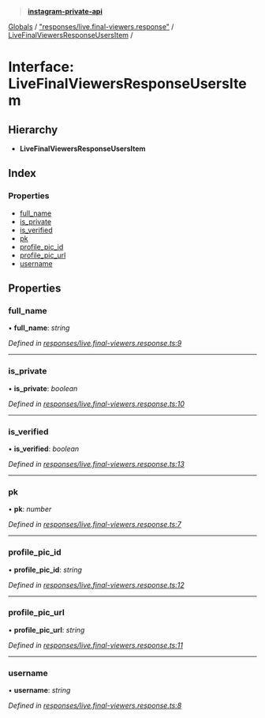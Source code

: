 > **[instagram-private-api](../README.md)**

[Globals](../README.md) / ["responses/live.final-viewers.response"](../modules/_responses_live_final_viewers_response_.md) / [LiveFinalViewersResponseUsersItem](_responses_live_final_viewers_response_.livefinalviewersresponseusersitem.md) /

# Interface: LiveFinalViewersResponseUsersItem

## Hierarchy

* **LiveFinalViewersResponseUsersItem**

## Index

### Properties

* [full_name](_responses_live_final_viewers_response_.livefinalviewersresponseusersitem.md#full_name)
* [is_private](_responses_live_final_viewers_response_.livefinalviewersresponseusersitem.md#is_private)
* [is_verified](_responses_live_final_viewers_response_.livefinalviewersresponseusersitem.md#is_verified)
* [pk](_responses_live_final_viewers_response_.livefinalviewersresponseusersitem.md#pk)
* [profile_pic_id](_responses_live_final_viewers_response_.livefinalviewersresponseusersitem.md#profile_pic_id)
* [profile_pic_url](_responses_live_final_viewers_response_.livefinalviewersresponseusersitem.md#profile_pic_url)
* [username](_responses_live_final_viewers_response_.livefinalviewersresponseusersitem.md#username)

## Properties

###  full_name

• **full_name**: *string*

*Defined in [responses/live.final-viewers.response.ts:9](https://github.com/dilame/instagram-private-api/blob/e9c516c/src/responses/live.final-viewers.response.ts#L9)*

___

###  is_private

• **is_private**: *boolean*

*Defined in [responses/live.final-viewers.response.ts:10](https://github.com/dilame/instagram-private-api/blob/e9c516c/src/responses/live.final-viewers.response.ts#L10)*

___

###  is_verified

• **is_verified**: *boolean*

*Defined in [responses/live.final-viewers.response.ts:13](https://github.com/dilame/instagram-private-api/blob/e9c516c/src/responses/live.final-viewers.response.ts#L13)*

___

###  pk

• **pk**: *number*

*Defined in [responses/live.final-viewers.response.ts:7](https://github.com/dilame/instagram-private-api/blob/e9c516c/src/responses/live.final-viewers.response.ts#L7)*

___

###  profile_pic_id

• **profile_pic_id**: *string*

*Defined in [responses/live.final-viewers.response.ts:12](https://github.com/dilame/instagram-private-api/blob/e9c516c/src/responses/live.final-viewers.response.ts#L12)*

___

###  profile_pic_url

• **profile_pic_url**: *string*

*Defined in [responses/live.final-viewers.response.ts:11](https://github.com/dilame/instagram-private-api/blob/e9c516c/src/responses/live.final-viewers.response.ts#L11)*

___

###  username

• **username**: *string*

*Defined in [responses/live.final-viewers.response.ts:8](https://github.com/dilame/instagram-private-api/blob/e9c516c/src/responses/live.final-viewers.response.ts#L8)*